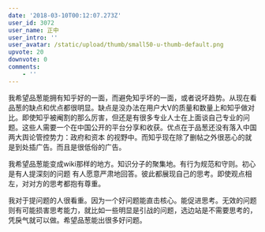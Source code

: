 ```yaml
---
date: '2018-03-10T00:12:07.273Z'
user_id: 3072
user_name: 正中
user_intro: ''
user_avatar: /static/upload/thumb/small50-u-thumb-default.png
upvote: 20
downvote: 0
comments:
    - ''
---
```


我希望品葱能拥有知乎好的一面，而避免知乎坏的一面，或者说坏趋势。从现在看品葱的缺点和优点都很明显。缺点是没办法在用户大V的质量和数量上和知乎做对比。即使知乎被阉割的那么厉害，但还是有很多专业人士在上面谈自己专业的问题。这些人需要一个在中国公开的平台分享和收获。优点在于品葱还没有落入中国两大舆论管控势力：政府和资本 的视野中。而知乎现在除了删帖之外很恶心的就是到处插广告。而且是很低俗的广告。

我希望品葱能变成wiki那样的地方。知识分子的聚集地。有行为规范和守则。初心是有人提深刻的问题 有人愿意严肃地回答。彼此都展现自己的思考。即使观点相左，对对方的思考都抱有尊重。

我对于提问题的人很看重。因为一个好问题能直击核心。能促进思考。无效的问题则有可能损害思考能力，就比如一些明显是引战的问题，选边站是不需要思考的，凭戾气就可以做。希望品葱能出很多好问题。

